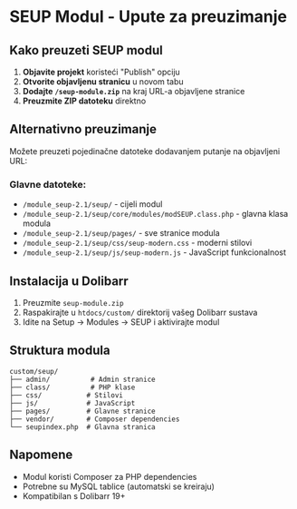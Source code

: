 # SEUP Modul - Upute za preuzimanje

## Kako preuzeti SEUP modul

1. **Objavite projekt** koristeći "Publish" opciju
2. **Otvorite objavljenu stranicu** u novom tabu
3. **Dodajte `/seup-module.zip`** na kraj URL-a objavljene stranice
4. **Preuzmite ZIP datoteku** direktno

## Alternativno preuzimanje

Možete preuzeti pojedinačne datoteke dodavanjem putanje na objavljeni URL:

### Glavne datoteke:
- `/module_seup-2.1/seup/` - cijeli modul
- `/module_seup-2.1/seup/core/modules/modSEUP.class.php` - glavna klasa modula
- `/module_seup-2.1/seup/pages/` - sve stranice modula
- `/module_seup-2.1/seup/css/seup-modern.css` - moderni stilovi
- `/module_seup-2.1/seup/js/seup-modern.js` - JavaScript funkcionalnost

## Instalacija u Dolibarr

1. Preuzmite `seup-module.zip`
2. Raspakirajte u `htdocs/custom/` direktorij vašeg Dolibarr sustava
3. Idite na Setup → Modules → SEUP i aktivirajte modul

## Struktura modula

```
custom/seup/
├── admin/          # Admin stranice
├── class/          # PHP klase
├── css/           # Stilovi
├── js/            # JavaScript
├── pages/         # Glavne stranice
├── vendor/        # Composer dependencies
└── seupindex.php  # Glavna stranica
```

## Napomene

- Modul koristi Composer za PHP dependencies
- Potrebne su MySQL tablice (automatski se kreiraju)
- Kompatibilan s Dolibarr 19+